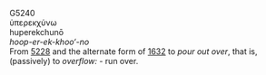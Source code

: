 G5240  
ὑπερεκχύνω  
huperekchunō  
*hoop-er-ek-khoo‘-no*  
From [5228](g5228) and the alternate form of [1632](g1632) to *pour*
*out* *over*, that is, (passively) to *overflow:* - run over.  
